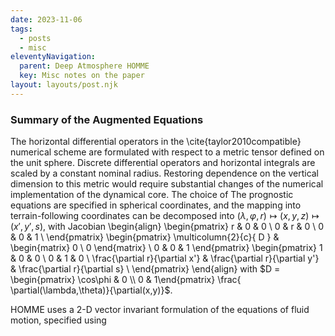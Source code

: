 ```yaml
---
date: 2023-11-06
tags:
  - posts
  - misc
eleventyNavigation:
  parent: Deep Atmosphere HOMME
  key: Misc notes on the paper
layout: layouts/post.njk
---
```



### Summary of the Augmented Equations
 The horizontal differential operators in the \cite{taylor2010compatible} numerical scheme are formulated with respect to a metric tensor defined on the unit sphere. Discrete differential operators and horizontal integrals are scaled by a constant nominal radius. Restoring dependence on the vertical dimension to this metric would require substantial changes of the numerical implementation of the dynamical core. The choice of The prognostic equations are specified in spherical coordinates, and the mapping into terrain-following coordinates can be decomposed into $(\lambda, \varphi, r) \mapsto (x, y, z) \mapsto (x', y', s)$, with Jacobian
 \begin{align}
     \begin{pmatrix}
       r  & 0 & 0 \\
       0 & r & 0 \\
       0 & 0 & 1 \\
     \end{pmatrix}
\begin{pmatrix}
 \multicolumn{2}{c}{ D  }   &  \begin{matrix} 0 \\ 0 \end{matrix}
  \\
  0 & 0 & 1
\end{pmatrix}
     \begin{pmatrix}
       1 & 0 & 0 \\
       0 & 1 & 0 \\
       \frac{\partial r}{\partial x'} & \frac{\partial r}{\partial y'} & \frac{\partial r}{\partial s} \\
     \end{pmatrix}
 \end{align}
with $D = \begin{pmatrix} \cos\phi & 0 \\ 0 & 1\end{pmatrix} \frac{ \partial(\lambda,\theta)}{\partial(x,y)}$.

HOMME uses a 2-D vector invariant formulation of the equations of fluid motion, specified using
 
